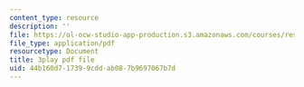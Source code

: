 ```yaml
---
content_type: resource
description: ''
file: https://ol-ocw-studio-app-production.s3.amazonaws.com/courses/res-6-006-video-demonstrations-in-lasers-and-optics-spring-2008/44b160d717399cddab087b9697067b7d_IZGnYe7BUms.pdf
file_type: application/pdf
resourcetype: Document
title: 3play pdf file
uid: 44b160d7-1739-9cdd-ab08-7b9697067b7d
---
```

